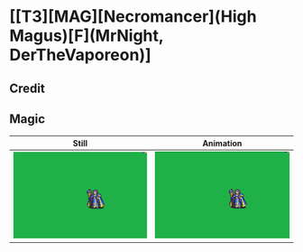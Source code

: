 # [\[T3\]\[MAG\]\[Necromancer\]\(High Magus\)\[F\]\(MrNight, DerTheVaporeon\)]

## Credit


	
## Magic

| Still | Animation |
| :---: | :-------: |
| ![Magic still](./Magic_000.png) | ![Magic animation](./Magic.gif) |
